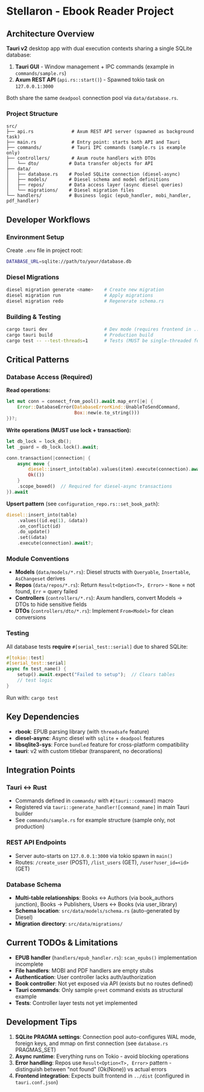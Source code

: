 # Stellaron - Ebook Reader Project

## Architecture Overview

**Tauri v2** desktop app with dual execution contexts sharing a single SQLite database:

1. **Tauri GUI** - Window management + IPC commands (example in `commands/sample.rs`)
2. **Axum REST API** (`api.rs::start()`) - Spawned tokio task on `127.0.0.1:3000`

Both share the same `deadpool` connection pool via `data/database.rs`.

### Project Structure

```
src/
├── api.rs              # Axum REST API server (spawned as background task)
├── main.rs             # Entry point: starts both API and Tauri
├── commands/           # Tauri IPC commands (sample.rs is example only)
├── controllers/        # Axum route handlers with DTOs
│   └── dto/           # Data transfer objects for API
├── data/
│   ├── database.rs    # Pooled SQLite connection (diesel-async)
│   ├── models/        # Diesel schema and model definitions
│   ├── repos/         # Data access layer (async diesel queries)
│   └── migrations/    # Diesel migration files
└── handlers/          # Business logic (epub_handler, mobi_handler, pdf_handler)
```

## Developer Workflows

### Environment Setup
Create `.env` file in project root:
```bash
DATABASE_URL=sqlite://path/to/your/database.db
```

### Diesel Migrations
```bash
diesel migration generate <name>    # Create new migration
diesel migration run                # Apply migrations
diesel migration redo               # Regenerate schema.rs
```

### Building & Testing
```bash
cargo tauri dev                     # Dev mode (requires frontend in ../dist)
cargo tauri build                   # Production build
cargo test -- --test-threads=1      # Tests (MUST be single-threaded for SQLite)
```

## Critical Patterns

### Database Access (Required)

**Read operations:**
```rust
let mut conn = connect_from_pool().await.map_err(|e| {
    Error::DatabaseError(DatabaseErrorKind::UnableToSendCommand, 
                         Box::new(e.to_string()))
})?;
```

**Write operations (MUST use lock + transaction):**
```rust
let db_lock = lock_db();
let _guard = db_lock.lock().await;

conn.transaction(|connection| {
    async move {
        diesel::insert_into(table).values(item).execute(connection).await?;
        Ok(())
    }
    .scope_boxed()  // Required for diesel-async transactions
}).await
```

**Upsert pattern** (see `configuration_repo.rs::set_book_path`):
```rust
diesel::insert_into(table)
    .values((id.eq(1), &data))
    .on_conflict(id)
    .do_update()
    .set(&data)
    .execute(connection).await?;
```

### Module Conventions

- **Models** (`data/models/*.rs`): Diesel structs with `Queryable`, `Insertable`, `AsChangeset` derives
- **Repos** (`data/repos/*.rs`): Return `Result<Option<T>, Error>` - `None` = not found, `Err` = query failed
- **Controllers** (`controllers/*.rs`): Axum handlers, convert Models → DTOs to hide sensitive fields
- **DTOs** (`controllers/dto/*.rs`): Implement `From<Model>` for clean conversions

### Testing

All database tests **require** `#[serial_test::serial]` due to shared SQLite:
```rust
#[tokio::test]
#[serial_test::serial]
async fn test_name() {
    setup().await.expect("Failed to setup");  // Clears tables
    // test logic
}
```

Run with: `cargo test`

## Key Dependencies

- **rbook**: EPUB parsing library (with `threadsafe` feature)
- **diesel-async**: Async diesel with `sqlite` + `deadpool` features
- **libsqlite3-sys**: Force `bundled` feature for cross-platform compatibility
- **tauri**: v2 with custom titlebar (transparent, no decorations)

## Integration Points

### Tauri ↔ Rust
- Commands defined in `commands/` with `#[tauri::command]` macro
- Registered via `tauri::generate_handler![command_name]` in main Tauri builder
- See `commands/sample.rs` for example structure (sample only, not production)

### REST API Endpoints
- Server auto-starts on `127.0.0.1:3000` via tokio spawn in `main()`
- Routes: `/create_user` (POST), `/list_users` (GET), `/user?user_id=<id>` (GET)

### Database Schema
- **Multi-table relationships**: Books ↔ Authors (via book_authors junction), Books → Publishers, Users ↔ Books (via user_library)
- **Schema location**: `src/data/models/schema.rs` (auto-generated by Diesel)
- **Migration directory**: `src/data/migrations/`

## Current TODOs & Limitations

- **EPUB handler** (`handlers/epub_handler.rs`): `scan_epubs()` implementation incomplete
- **File handlers**: MOBI and PDF handlers are empty stubs
- **Authentication**: User controller lacks auth/authorization
- **Book controller**: Not yet exposed via API (exists but no routes defined)
- **Tauri commands**: Only sample `greet` command exists as structural example
- **Tests**: Controller layer tests not yet implemented

## Development Tips

1. **SQLite PRAGMA settings**: Connection pool auto-configures WAL mode, foreign keys, and mmap on first connection (see `database.rs` PRAGMAS_SET)
2. **Async runtime**: Everything runs on Tokio - avoid blocking operations
3. **Error handling**: Repos use `Result<Option<T>, Error>` pattern - distinguish between "not found" (Ok(None)) vs actual errors
4. **Frontend integration**: Expects built frontend in `../dist` (configured in `tauri.conf.json`)
